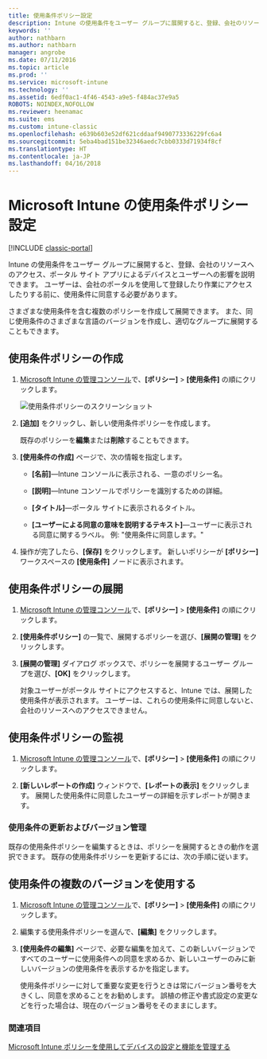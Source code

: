 ```yaml
---
title: 使用条件ポリシー設定
description: Intune の使用条件をユーザー グループに展開すると、登録、会社のリソースへのアクセス、ポータル サイト アプリの使用によるデバイスとユーザーへの影響を説明できます。
keywords: ''
author: nathbarn
ms.author: nathbarn
manager: angrobe
ms.date: 07/11/2016
ms.topic: article
ms.prod: ''
ms.service: microsoft-intune
ms.technology: ''
ms.assetid: 6edf0ac1-4f46-4543-a9e5-f484ac37e9a5
ROBOTS: NOINDEX,NOFOLLOW
ms.reviewer: heenamac
ms.suite: ems
ms.custom: intune-classic
ms.openlocfilehash: e639b603e52df621cddaaf9490773336229fc6a4
ms.sourcegitcommit: 5eba4bad151be32346aedc7cbb0333d71934f8cf
ms.translationtype: HT
ms.contentlocale: ja-JP
ms.lasthandoff: 04/16/2018
---
```

# <a name="terms-and-condition-policy-settings-in-microsoft-intune"></a>Microsoft Intune の使用条件ポリシー設定

[!INCLUDE [classic-portal](../includes/classic-portal.md)]

Intune の使用条件をユーザー グループに展開すると、登録、会社のリソースへのアクセス、ポータル サイト アプリによるデバイスとユーザーへの影響を説明できます。 ユーザーは、会社のポータルを使用して登録したり作業にアクセスしたりする前に、使用条件に同意する必要があります。

さまざまな使用条件を含む複数のポリシーを作成して展開できます。 また、同じ使用条件のさまざまな言語のバージョンを作成し、適切なグループに展開することもできます。

## <a name="create-a-terms-and-conditions-policy"></a>使用条件ポリシーの作成

1.  [Microsoft Intune の管理コンソール](https://manage.microsoft.com)で、**[ポリシー]** &gt; **[使用条件]** の順にクリックします。

    ![使用条件ポリシーのスクリーンショット](./media/pol-sa-terms-conditions.png)

2.  **[追加]** をクリックし、新しい使用条件ポリシーを作成します。

    既存のポリシーを**編集**または**削除**することもできます。

3.  **[使用条件の作成]** ページで、次の情報を指定します。

    -   **[名前]**&mdash;Intune コンソールに表示される、一意のポリシー名。

    -   **[説明]**&mdash;Intune コンソールでポリシーを識別するための詳細。

    -   **[タイトル]**&mdash;ポータル サイトに表示されるタイトル。

    -   **[ユーザーによる同意の意味を説明するテキスト]**&mdash;ユーザーに表示される同意に関するラベル。 例: "使用条件に同意します。"

4.  操作が完了したら、**[保存]** をクリックします。 新しいポリシーが **[ポリシー]** ワークスペースの **[使用条件]** ノードに表示されます。

## <a name="deploy-a-terms-and-conditions-policy"></a>使用条件ポリシーの展開

1.  [Microsoft Intune の管理コンソール](https://manage.microsoft.com)で、**[ポリシー]** &gt; **[使用条件]** の順にクリックします。

2.  **[使用条件ポリシー]** の一覧で、展開するポリシーを選び、**[展開の管理]** をクリックします。

3.  **[展開の管理]** ダイアログ ボックスで、ポリシーを展開するユーザー グループを選び、**[OK]** をクリックします。

    対象ユーザーがポータル サイトにアクセスすると、Intune では、展開した使用条件が表示されます。 ユーザーは、これらの使用条件に同意しないと、会社のリソースへのアクセスできません。

## <a name="monitor-a-terms-and-conditions-policy"></a>使用条件ポリシーの監視

1.  [Microsoft Intune の管理コンソール](https://manage.microsoft.com)で、**[ポリシー]** &gt; **[使用条件]** の順にクリックします。

2.  **[新しいレポートの作成]** ウィンドウで、**[レポートの表示]** をクリックします。 展開した使用条件に同意したユーザーの詳細を示すレポートが開きます。

### <a name="updates-and-version-control-for-terms-and-conditions"></a>使用条件の更新およびバージョン管理
既存の使用条件ポリシーを編集するときは、ポリシーを展開するときの動作を選択できます。 既存の使用条件ポリシーを更新するには、次の手順に従います。

## <a name="work-with-multiple-versions-of-terms-and-conditions"></a>使用条件の複数のバージョンを使用する

1.  [Microsoft Intune の管理コンソール](https://manage.microsoft.com)で、**[ポリシー]** &gt; **[使用条件]** の順にクリックします。

2.  編集する使用条件ポリシーを選んで、**[編集]** をクリックします。

3.  **[使用条件の編集]** ページで、必要な編集を加えて、この新しいバージョンですべてのユーザーに使用条件への同意を求めるか、新しいユーザーのみに新しいバージョンの使用条件を表示するかを指定します。

    使用条件ポリシーに対して重要な変更を行うときは常にバージョン番号を大きくし、同意を求めることをお勧めします。 誤植の修正や書式設定の変更などを行った場合は、現在のバージョン番号をそのままにします。

### <a name="see-also"></a>関連項目
[Microsoft Intune ポリシーを使用してデバイスの設定と機能を管理する](manage-settings-and-features-on-your-devices-with-microsoft-intune-policies.md)
